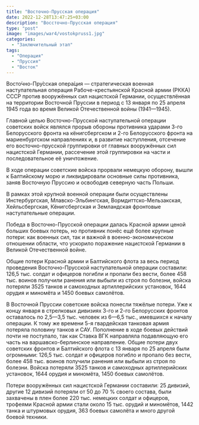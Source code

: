 ```yaml
---
title: "Восточно-Прусская операция"
date: 2022-12-28T13:47:25+03:00
description: "Воссточно-Прусская операция"
type: "post"
image: "images/war4/vostokpruss1.jpg"
categories:
  - "Заключительный этап"
tags:
  - "Операция"
  - "Пруссия"
  - "Восток"
---
```


Восто́чно-Пру́сская опера́ция — стратегическая военная наступательная операция Рабоче-крестьянской Красной армии (РККА) СССР против вооружённых сил нацистской Германии, осуществлённая на территории Восточной Пруссии в период с 13 января по 25 апреля 1945 года во время Великой Отечественной войны (1941—1945).

Главной целью Восточно-Прусской наступательной операции советских войск являлся прорыв обороны противника ударами 3-го Белорусского фронта на кёнигсбергском и 2-го Белорусского фронта на мариенбургском направлениях и, в развитие наступления, отсечение его восточно-прусской группировки от главных вооружённых сил нацистской Германии, рассечение этой группировки на части и последовательное её уничтожение.

В ходе операции советские войска прорвали немецкую оборону, вышли к Балтийскому морю и ликвидировали основные силы противника, заняв Восточную Пруссию и освободив северную часть Польши.

В рамках этой крупной военной операции были осуществлены Инстербургская, Млавско-Эльбингская, Вормдиттско-Мельзакская, Хейльсбергская, Кёнигсбергская и Земландская фронтовые наступательные операции.

Победа в Восточно-Прусской операции далась Красной армии ценой больших боевых потерь, но противник понёс ещё более крупные потери: как военных сил, так и важной в военно-экономическом отношении области, что ускорило поражение нацистской Германии в Великой Отечественной войне.

Общие потери Красной армии и Балтийского флота за весь период проведения Восточно-Прусской наступательной операции составили: 126,5 тыс. солдат и офицеров погибли и пропали без вести, более 458 тыс. воинов получили ранения или выбыли из строя по болезни, войска потеряли 3525 танков и самоходных артиллерийских установок, 1644 орудия и миномёта и 1450 боевых самолётов.

В Восточной Пруссии советские войска понесли тяжёлые потери. Уже к концу января в стрелковых дивизиях 3-го и 2-го Белорусских фронтов оставалось по 2,5—3,5 тыс. человек из 6—6,5 тыс., имевшихся к началу операции. К тому же времени 5-я гвардейская танковая армия потеряла половину танков и САУ. Пополнение в ходе боевых действий почти не поступало, так как Ставка ВГК направляла подавляющую его часть на варшавско-берлинское направление. Общие потери двух советских фронтов и Балтийского флота с 13 января по 25 апреля были огромными: 126,5 тыс. солдат и офицеров погибло и пропало без вести, более 458 тыс. воинов получили ранения или выбыли из строя по болезни. Войска потеряли 3525 танков и самоходных артиллерийских установок, 1644 орудия и миномёта, 1450 боевых самолётов.

Потери вооружённых сил нацистской Германии составили: 25 дивизий, другие 12 дивизий потеряли от 50 до 70 % своего состава, были захвачены в плен более 220 тыс. немецких солдат и офицеров, трофеями Красной армии стали около 15 тыс. орудий и миномётов, 1442 танка и штурмовых орудия, 363 боевых самолёта и много другой боевой техники.


